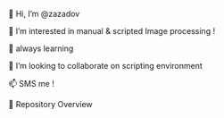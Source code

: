 👋 Hi, I’m @zazadov

👀 I’m interested in manual & scripted Image processing !

🌱 always learning

💞️ I’m looking to collaborate on scripting environment


📫 SMS me !


🧭 Repository Overview
